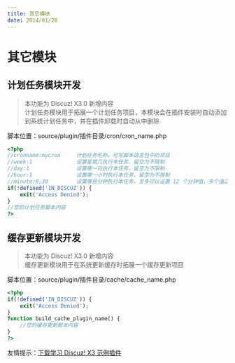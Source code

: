 ```yaml
---
title: 其它模块
date: 2014/01/28
---
```

# 其它模块
## 计划任务模块开发

> 本功能为 Discuz! X3.0 新增内容  
> 计划任务模块用于拓展一个计划任务项目，本模块会在插件安装时自动添加到系统计划任务中，并在插件卸载时自动从中删除

脚本位置：source/plugin/插件目录/cron/cron_name.php
```php
<?php
//cronname:mycron     计划任务名称，可写脚本语言包中的项目
//week:1              设置星期几执行本任务，留空为不限制
//day:1               设置哪一日执行本任务，留空为不限制
//hour:1              设置哪一小时执行本任务，留空为不限制
//minute:0,30         设置哪些分钟执行本任务，至多可以设置 12 个分钟值，多个值之间用半角逗号 "," 隔开，留空为不限制
if(!defined('IN_DISCUZ')) {
    exit('Access Denied');
}
//您的计划任务脚本内容
?>
```
## 缓存更新模块开发

> 本功能为 Discuz! X3.0 新增内容  
> 缓存更新模块用于在系统更新缓存时拓展一个缓存更新项目

脚本位置：source/plugin/插件目录/cache/cache_name.php
```php
<?php
if(!defined('IN_DISCUZ')) {
    exit('Access Denied');
}
function build_cache_plugin_name() {
    //您的缓存更新脚本内容
}
?>
```
友情提示：[下载学习 Discuz! X3 范例插件](https://open.dismall.com/?ac=document&page=download)